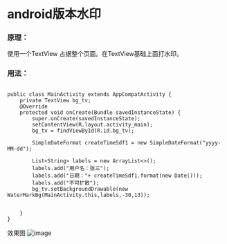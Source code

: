 #  android版本水印
 

 
### 原理： 
使用一个TextView 占据整个页面。在TextView基础上面打水印。

### 用法：


```

public class MainActivity extends AppCompatActivity {
    private TextView bg_tv;
    @Override
    protected void onCreate(Bundle savedInstanceState) {
        super.onCreate(savedInstanceState);
        setContentView(R.layout.activity_main);
        bg_tv = findViewById(R.id.bg_tv);

        SimpleDateFormat createTimeSdf1 = new SimpleDateFormat("yyyy-MM-dd");

        List<String> labels = new ArrayList<>();
        labels.add("用户名：张三");
        labels.add("日期："+ createTimeSdf1.format(new Date()));
        labels.add("不可扩散");
        bg_tv.setBackgroundDrawable(new WaterMarkBg(MainActivity.this,labels,-30,13));


    }
}
```
效果图
![image](https://github.com/fulushan/watermark-android/blob/master/intro.jpeg)

 
